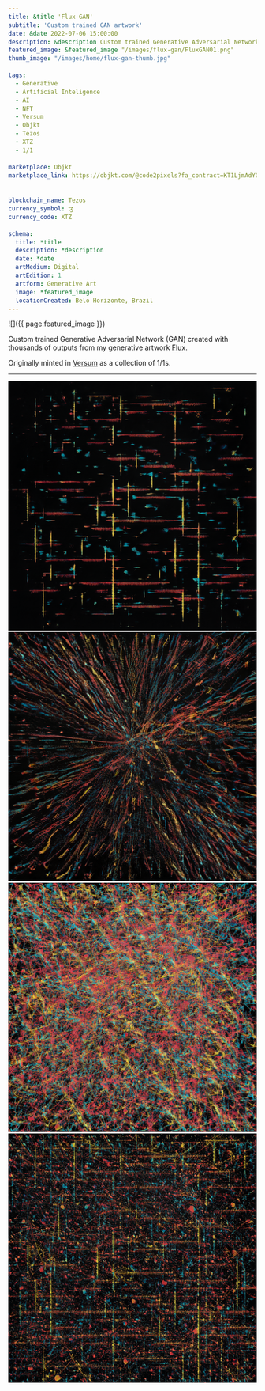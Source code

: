 ```yaml
---
title: &title 'Flux GAN'
subtitle: 'Custom trained GAN artwork'
date: &date 2022-07-06 15:00:00
description: &description Custom trained Generative Adversarial Network (GAN) created with thousands of outputs from my generative artwork Flux
featured_image: &featured_image "/images/flux-gan/FluxGAN01.png"
thumb_image: "/images/home/flux-gan-thumb.jpg"

tags:
  - Generative
  - Artificial Inteligence
  - AI
  - NFT
  - Versum
  - Objkt
  - Tezos
  - XTZ
  - 1/1

marketplace: Objkt
marketplace_link: https://objkt.com/@code2pixels?fa_contract=KT1LjmAdYQCLBjwv4S2oFkEzyHVkomAf5MrW


blockchain_name: Tezos
currency_symbol: ꜩ
currency_code: XTZ

schema:
  title: *title
  description: *description
  date: *date
  artMedium: Digital
  artEdition: 1
  artform: Generative Art
  image: *featured_image
  locationCreated: Belo Horizonte, Brazil
---
```


![]({{ page.featured_image }})


Custom trained Generative Adversarial Network (GAN) created with thousands of outputs from my generative artwork <a href="/flux">Flux</a>.

Originally minted in <a href="https://versum.xyz/">Versum</a> as a collection of 1/1s.

---

<img src="/images/flux-gan/FluxGAN02.png" title="FluxGAN#02" alt="FluxGAN#02">

<div class="gallery" data-columns="2">
	<img src="/images/flux-gan/FluxGAN03.png" title="FluxGAN#03" alt="FluxGAN#03">
	<img src="/images/flux-gan/FluxGAN04.png" title="FluxGAN#04" alt="FluxGAN#04">
</div>


<img src="/images/flux-gan/FluxGAN05.png" title="FluxGAN#05" alt="FluxGAN#05">
